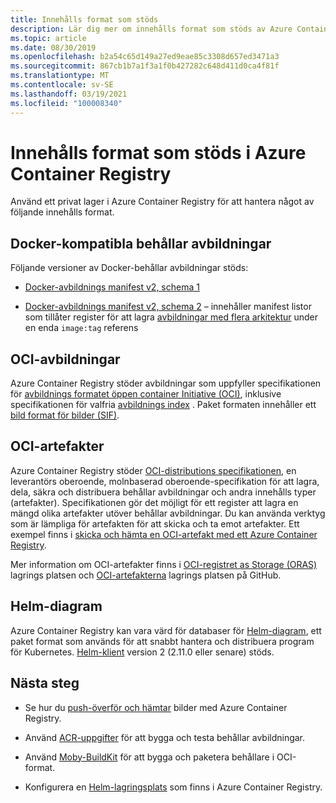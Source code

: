 ```yaml
---
title: Innehålls format som stöds
description: Lär dig mer om innehålls format som stöds av Azure Container Registry, inklusive Docker-kompatibla behållar avbildningar, Helm-diagram, OCI-avbildningar och OCI-artefakter.
ms.topic: article
ms.date: 08/30/2019
ms.openlocfilehash: b2a54c65d149a27ed9eae85c3308d657ed3471a3
ms.sourcegitcommit: 867cb1b7a1f3a1f0b427282c648d411d0ca4f81f
ms.translationtype: MT
ms.contentlocale: sv-SE
ms.lasthandoff: 03/19/2021
ms.locfileid: "100008340"
---
```

# <a name="content-formats-supported-in-azure-container-registry"></a>Innehålls format som stöds i Azure Container Registry

Använd ett privat lager i Azure Container Registry för att hantera något av följande innehålls format. 

## <a name="docker-compatible-container-images"></a>Docker-kompatibla behållar avbildningar

Följande versioner av Docker-behållar avbildningar stöds:

* [Docker-avbildnings manifest v2, schema 1](https://docs.docker.com/registry/spec/manifest-v2-1/)

* [Docker-avbildnings manifest v2, schema 2](https://docs.docker.com/registry/spec/manifest-v2-2/) – innehåller manifest listor som tillåter register för att lagra [avbildningar med flera arkitektur](push-multi-architecture-images.md) under en enda `image:tag` referens

## <a name="oci-images"></a>OCI-avbildningar

Azure Container Registry stöder avbildningar som uppfyller specifikationen för [avbildnings formatet öppen container Initiative (OCI)](https://github.com/opencontainers/image-spec/blob/master/spec.md), inklusive specifikationen för valfria [avbildnings index](https://github.com/opencontainers/image-spec/blob/master/image-index.md) . Paket formaten innehåller ett [bild format för bilder (SIF)](https://github.com/sylabs/sif).

## <a name="oci-artifacts"></a>OCI-artefakter

Azure Container Registry stöder [OCI-distributions specifikationen](https://github.com/opencontainers/distribution-spec), en leverantörs oberoende, molnbaserad oberoende-specifikation för att lagra, dela, säkra och distribuera behållar avbildningar och andra innehålls typer (artefakter). Specifikationen gör det möjligt för ett register att lagra en mängd olika artefakter utöver behållar avbildningar. Du kan använda verktyg som är lämpliga för artefakten för att skicka och ta emot artefakter. Ett exempel finns i [skicka och hämta en OCI-artefakt med ett Azure Container Registry](container-registry-oci-artifacts.md).

Mer information om OCI-artefakter finns i [OCI-registret as Storage (ORAS)](https://github.com/deislabs/oras) lagrings platsen och [OCI-artefakterna](https://github.com/opencontainers/artifacts) lagrings platsen på GitHub.

## <a name="helm-charts"></a>Helm-diagram

Azure Container Registry kan vara värd för databaser för [Helm-diagram](https://helm.sh/), ett paket format som används för att snabbt hantera och distribuera program för Kubernetes. [Helm-klient](https://docs.helm.sh/using_helm/#installing-helm) version 2 (2.11.0 eller senare) stöds.

## <a name="next-steps"></a>Nästa steg

* Se hur du [push-överför och hämtar](container-registry-get-started-docker-cli.md) bilder med Azure Container Registry.

* Använd [ACR-uppgifter](container-registry-tasks-overview.md) för att bygga och testa behållar avbildningar. 

* Använd [Moby-BuildKit](https://github.com/moby/buildkit) för att bygga och paketera behållare i OCI-format.

* Konfigurera en [Helm-lagringsplats](container-registry-helm-repos.md) som finns i Azure Container Registry. 



